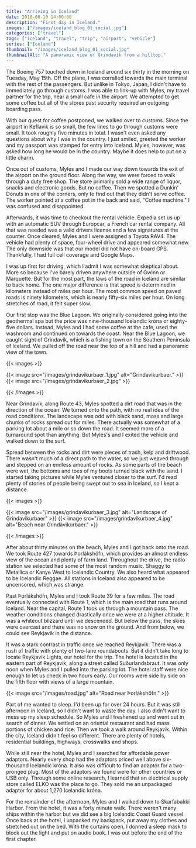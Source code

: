 ```yaml
---
title: "Arriving in Iceland"
date: 2018-06-10 14:00:00
description: "First day in Iceland."
images: ["/images/iceland_blog_01_social.jpg"]
categories: ["travel"]
tags: ["iceland", "travel", "trip", "airport", "vehicle"]
series: ["Iceland"]
thumbnail: "/images/iceland_blog_01_social.jpg"
thumbnailAlt: "A panoramic view of Grindavík from a hilltop."
---
```


The Boeing 757 touched down in Iceland around six thirty in the morning on Tuesday, May 15th. Off the plane, I was corralled towards the main terminal with the rest of the passengers. But unlike in Tokyo, Japan, I didn't have to immediately go through customs. I was able to link-up with Myles, my travel partner for the trip, near a small cafe in the airport. We attempted to get some coffee but all of the stores past security required an outgoing boarding pass.

With our quest for coffee postponed, we walked over to customs. Since the airport in Keflavik is so small, the few lines to go through customs were small. It took roughly five minutes in total. I wasn't even asked any questions about why I was in the country. I just smiled, greeted the worker and my passport was stamped for entry into Iceland. Myles, however, was asked how long he would be in the country. Maybe it does help to put on a little charm.

Once out of customs, Myles and I made our way down towards the exit of the airport on the ground floor. Along the way, we were forced to walk through a duty free shop. The store primarily sold a wide range of liquor, snacks and electronic goods. But no coffee. Then we spotted a Dunkin' Donuts in one of the corners, only to find out that they didn't serve coffee. The worker pointed at a coffee pot in the back and said, "Coffee machine." I was confused and disappointed.

Afterwards, it was time to checkout the rental vehicle. Expedia set us up with an automatic SUV through Europcar, a French car rental company. All that was needed was a valid drivers license and a few signatures at the counter. Once cleared, Myles and I were assigned a Toyota RAV4. The vehicle had plenty of space, four-wheel drive and appeared somewhat new. The only downside was that our model did not have on-board GPS. Thankfully, I had full cell coverage and Google Maps.

I was up first for driving, which I admit I was somewhat skeptical about. More so because I've barely driven anywhere outside of Gwinn or Marquette. But for the most part, the laws of the road in Iceland are similar to back home. The one major difference is that speed is determined in kilometers instead of miles per hour. The most common speed on paved roads is ninety kilometers, which is nearly fifty-six miles per hour. On long stretches of road, it felt super slow.

Our first stop was the Blue Lagoon. We originally considered going into the geothermal spa but the price was nine-thousand Icelandic króna or eighty-five dollars. Instead, Myles and I had some coffee at the cafe, used the washroom and continued on towards the coast. Near the Blue Lagoon, we caught sight of Grindavík, which is a fishing town on the Southern Peninsula of Iceland. We pulled off the road near the top of a hill and had a panoramic view of the town.

{{< images >}}

{{< image src="/images/grindavikurbaer_1.jpg" alt="Grindavikurbaer." >}}
{{< image src="/images/grindavikurbaer_2.jpg" >}}

{{< /images >}}

Near Grindavík, along Route 43, Myles spotted a dirt road that was in the direction of the ocean. We turned onto the path, with no real idea of the road conditions. The landscape was odd with black sand, moss and large chunks of rocks spread out for miles. There actually was somewhat of a parking lot about a mile or so down the road. It seemed more of a turnaround spot than anything. But Myles's and I exited the vehicle and walked down to the surf.

Spread between the rocks and dirt were pieces of trash, kelp and driftwood. There wasn't much of a direct path to the water, so we just weaved through and stepped on an endless amount of rocks. As some parts of the beach were wet, the bottoms and toes of my boots turned black with the sand. I started taking pictures while Myles ventured closer to the surf. I'd read plenty of stories of people being swept out to sea in Iceland, so I kept a distance.

{{< images >}}

{{< image src="/images/grindavikurbaer_3.jpg" alt="Landscape of Grindavikurbaer" >}}
{{< image src="/images/grindavikurbaer_4.jpg" alt="Beach near Grindavikurbaer." >}}

{{< /images >}}

After about thirty minutes on the beach, Myles and I got back onto the road. We took Route 427 towards Þorlákshöfn, which provides an almost endless view of the ocean and plenty of farm land. Throughout the drive, the radio station we selected had some of the most random music. Shaggy to Metallica or Kanye West to Icelandic Country. We also heard what appeared to be Icelandic Reggae. All stations in Iceland also appeared to be uncensored, which was strange.

Past Þorlákshöfn, Myles and I took Route 39 for a few miles. The road eventually connected with Route 1, which is the main road that runs around Iceland. Near the capital, Route 1 took us through a mountain pass. The weather conditions changed drastically once we were at a higher altitude. It was a whiteout blizzard until we descended. But below the pass, the skies were overcast and there was no snow on the ground. And from below, we could see Reykjavik in the distance.

It was a stark contrast in traffic once we reached Reykjavik. There was a rush of traffic with plenty of two-lane roundabouts. But it didn't take long to locate Reykjavik Lights, our hotel for the trip. The hotel is located in the eastern part of Reykjavik, along a street called Suðurlandsbraut. It was only noon when Myles and I pulled into the parking lot. The hotel staff were nice enough to let us check in two hours early. Our rooms were side by side on the fifth floor with views of a large mountain.

{{< image src="/images/road.jpg" alt="Road near Þorlákshöfn." >}}

Part of me wanted to sleep. I'd been up for over 24 hours. But it was still afternoon in Iceland, so I didn't want to waste the day. I also didn't want to mess up my sleep schedule. So Myles and I freshened up and went out in search of dinner. We settled on an oriental restaurant and had mass portions of chicken and rice. Then we took a walk around Reykjavik. Within the city, Iceland didn't feel so different. There are plenty of hotels, residential buildings, highways, crosswalks and shops.

While still near the hotel, Myles and I searched for affordable power adaptors. Nearly every shop had the adaptors priced well above six-thousand Icelandic króna. It also was difficult to find an adaptor for a two-pronged plug. Most of the adaptors we found were for other countries or USB only. Through some online research, I learned that an electrical supply store called ELKO was the place to go. They sold me an unpackaged adaptor for about 1,270 Icelandic króna.

For the remainder of the afternoon, Myles and I walked down to Skarfabakki Harbor. From the hotel, it was a forty minute walk. There weren't many ships within the harbor but we did see a big Icelandic Coast Guard vessel. Once back at the hotel, I unpacked my backpack, put away my clothes and stretched out on the bed. With the curtains open, I donned a sleep mask to block out the light and put on audio book. I was out before the end of the first chapter.
